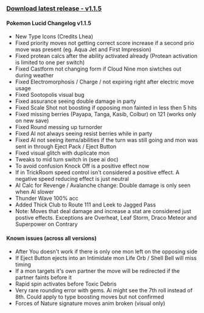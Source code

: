 ### [Download latest release - v1.1.5](https://github.com/pkLucid/Pokemon-Lucid/releases/tag/Version%2F1.1.5)

#### Pokemon Lucid Changelog v1.1.5
  * New Type Icons (Credits Lhea)
  * Fixed priority moves not getting correct score increase if a second prio move was present (eg. Aqua Jet and First Impression) 
  * Fixed protean calcs after the ability activated already (Protean activation is limited to one per switch)
  * Fixed Castform not changing form if Cloud Nine mon siwtches out during weather
  * Fixed Electromorphosis / Charge / not expiring right after electric move usage
  * Fixed Sootopolis visual bug
  * Fixed assurance seeing double damage in party 
  * Fixed Scale Shot not boosting if opposing mon fainted in less then 5 hits
  * Fixed missing berries (Payapa, Tanga, Kasib, Colbur) on 121 (works only on new save)
  * Fixed Round messing up turnorder
  * Fixed AI not always seeing resist berries while in party
  * Fixed AI not seeing items/abilities if the turn was still going and mon was sent in through Eject Pack / Eject Button
  * Fixed visual glitch with duplicate mon
  * Tweaks to mid turn switch in (see ai doc)
  * To avoid confusion Knock Off is a positive effect now
  * If in TrickRoom speed control isn't considered a positive effect. A negative speed reducing effect is just neutral
  * AI Calc for Revenge / Avalanche change: Double damage is only seen when AI slower
  * Thunder Wave 100% acc
  * Added Thick Club to Route 111 and Leek to Jagged Pass 
  * Note: Moves that deal damage and increase a stat are considered just postive effects. Exceptions are Overheat, Leaf Storm, Draco Meteor and Superpower on Contrary

#### Known issues (across all versions)
  * After You doesn't work if there is only one mon left on the opposing side  
  * If Eject Button ejects into an Intimidate mon Life Orb / Shell Bell will miss timing
  * If a mon targets it's own partner the move will be redirected if the partner faints before it
  * Rapid spin activates before Toxic Debris
  * Very rare rounding error with gems. Ai might see the 7th roll instead of 8th. Could apply to type boosting moves but not confirmed
  * Forces of Nature signature moves anim broken (visual only)
